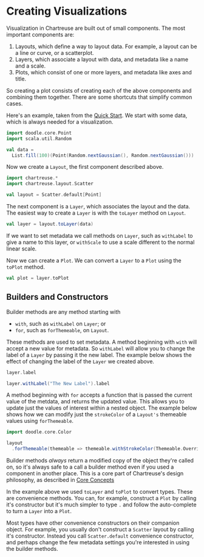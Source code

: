 # Creating Visualizations

Visualization in Chartreuse are built out of small components. The most important components are:

1. Layouts, which define a way to layout data. For example, a layout can be a line or curve, or a scatterplot.
2. Layers, which associate a layout with data, and metadata like a name and a scale.
3. Plots, which consist of one or more layers, and metadata like axes and title.

So creating a plot consists of creating each of the above components and combining them together. There are some shortcuts that simplify common cases.

Here's an example, taken from the [Quick Start](quick-start.md). We start with some data, which is always needed for a visualization.

```scala mdoc:silent
import doodle.core.Point
import scala.util.Random

val data =
  List.fill(100)(Point(Random.nextGaussian(), Random.nextGaussian()))
```

Now we create a `Layout`, the first component described above.

```scala mdoc:silent
import chartreuse.*
import chartreuse.layout.Scatter

val layout = Scatter.default[Point]
```

The next component is a `Layer`, which associates the layout and the data.
The easiest way to create a `Layer` is with the `toLayer` method on `Layout`.

```scala mdoc:silent
val layer = layout.toLayer(data)
```

If we want to set metadata we call methods on `Layer`, such as `withLabel` to give a name to this layer, or `withScale` to use a scale different to the normal linear scale.

Now we can create a `Plot`. We can convert a `Layer` to a `Plot` using the `toPlot` method.

```scala mdoc:silent
val plot = layer.toPlot
```


## Builders and Constructors

Builder methods are any method starting with 

- `with`, such as `withLabel` on `Layer`; or
- `for`, such as `forThemeable`, on `Layout`.

These methods are used to set metadata. 
A method beginning with `with` will accept a new value for metadata. 
So `withLabel` will allow you to change the label of a `Layer` by passing it the new label.
The example below shows the effect of changing the label of the `Layer` we created above.

```scala mdoc
layer.label

layer.withLabel("The New Label").label
```

A method beginning with `for` accepts a function that is passed the current value of the metdata, and returns the updated value.
This allows you to update just the values of interest within a nested object.
The example below shows how we can modify just the `strokeColor` of a `Layout's` themeable values using `forThemeable`.

```scala mdoc:silent
import doodle.core.Color

layout
  .forThemeable(themeable => themeable.withStrokeColor(Themeable.Override(Some(Color.chartreuse))))
```

Builder methods *always* return a modified copy of the object they're called on, 
so it's always safe to a call a builder method even if you used a component in another place.
This is a core part of Chartreuse's design philosophy, as described in [Core Concepts](concepts.md)

In the example above we used `toLayer` and `toPlot` to convert types. These are convenience methods.
You can, for example, construct a `Plot` by calling it's constructor but it's much simpler to type `.` and follow the auto-complete to turn a `Layer` into a `Plot`.

Most types have other convenience constructors on their companion object.
For example, you usually don't construct a `Scatter` layout by calling it's constructor. 
Instead you call `Scatter.default` convenience constructor, and perhaps change the few metadata settings you're interested in using the builder methods.
